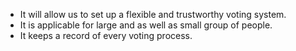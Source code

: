 <ul>
    <li>It will allow us to set up a flexible and trustworthy voting system.</li>
    <li>It is applicable for large and as well as small group of people.</li>
    <li>It keeps a record of every voting process.</li>
</ul>